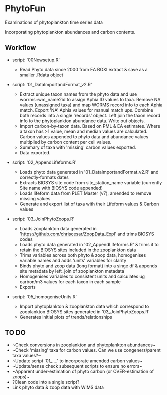 # PhytoFun
Examinations of phytoplankton time series data

Incorporating phytoplankton abundances and carbon contents.

## Workflow
* script: '00Newsetup.R'
    + Read Phyto data since 2000 from EA BOXI extract & save as a smaller .Rdata object

* script: '01_DataImportandFormat_v2.R'
    + Extract unique taxon names from the phyto data and use worrms::wm_name2id to assign Aphia ID values to taxa.
  Remove NA values (unassigned taxa) and map WORMS record info to each Aphia match.
  Export 'NA' Aphia values for manual match ups.
  Combine both records into a single 'records' object.
  Left join the taxon record info to the phytoplankton abundance data.
  Write out objects.
    + Import carbon-by-taxon data.  Based on PML & EA estimates. Where a taxon has >1 value, mean and median values are calculated.
  Carbon values appended to phyto data and abundance values multiplied by carbon content per cell values.
    + Summary of taxa with 'missing' carbon values exported.
    + Data exported.

* script: '02_AppendLifeforms.R'
    + Loads phyto data generated in '01_DataImportandFormat_v2.R' and correctly-formats dates
    + Extracts BIOSYS site code from site_station_name variable (currently Site name with BIOSYS code appended)
    + Loads lifeform data from PLET Master (v7), amended to remove missing values
    + Generate and export list of taxa with their Lifeform values & Carbon values

* script: '03_JoinPhytoZoops.R'
    + Loads zooplankton data generated in 'https://github.com/chriscesar/ZoopData_Expl' and trims BIOSYS codes
    + Loads phyto data generated in '02_AppendLifeforms.R' & trims it to retain the BIOSYS sites included in the zooplankton data
    + Trims variables across both phyto & zoop data, homogenises variable names and adds 'units' variables for clarity
    + Binds phyto and zoop data (long format) into a singe df & appends site metadata by left_join of zooplankton metadata
    + Homogenises variables to consistent units and calculates ug carbon/m3 values for each taxon in each sample
    + Exports

* script: '05_homogeniseUnits.R'
    + Import phytoplankton & zooplankton data which correspond to zooplankton BIOSYS sites generated in '03_JoinPhytoZoops.R'
    + Generates initial plots of trends/relationships

## TO DO

* ~Check conversions in zooplankton and phytoplankton abundances~
* ~Check 'missing' taxa for carbon values.  Can we use congeners/parent taxa values?~
* ~Update script '01_....' to incorporate amended carbon values~
* ~Update/sense check subsequent scripts to ensure no errors~
* ~Apparent under-estimation of phyto carbon (or OVER-estimation of zoops)~
* ?Clean code into a single script?
* Link phyto data & zoop data with WIMS data